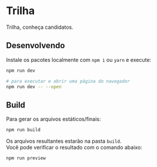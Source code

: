# Trilha
Trilha, conheça candidatos.

## Desenvolvendo

Instale os pacotes localmente com `npm i` ou `yarn` e execute:
```bash
npm run dev

# para executar e abrir uma página do navegador
npm run dev -- --open
```

## Build

Para gerar os arquivos estáticos/finais:
```bash
npm run build
```

Os arquivos resultantes estarão na pasta `build`.  
Você pode verificar o resultado com o comando abaixo:
```bash
npm run preview
```
